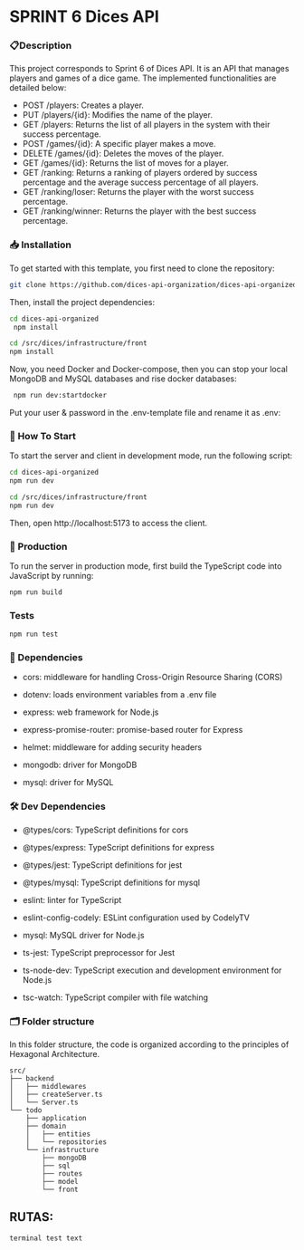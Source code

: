# SPRINT 6 Dices API

### 📋Description

This project corresponds to Sprint 6 of Dices API. It is an API that manages players and games of a dice game. The implemented functionalities are detailed below:

   - POST /players: Creates a player.
   - PUT /players/{id}: Modifies the name of the player.
   - GET /players: Returns the list of all players in the system with their success percentage.
   - POST /games/{id}: A specific player makes a move.
   - DELETE /games/{id}: Deletes the moves of the player.
   - GET /games/{id}: Returns the list of moves for a player.
   - GET /ranking: Returns a ranking of players ordered by success percentage and the average success percentage of all players.
   - GET /ranking/loser: Returns the player with the worst success percentage.
   - GET /ranking/winner: Returns the player with the best success percentage.

### 📥 Installation


To get started with this template, you first need to clone the repository:

```bash
git clone https://github.com/dices-api-organization/dices-api-organized.git
```

Then, install the project dependencies:


```bash
cd dices-api-organized
 npm install
```

```bash
cd /src/dices/infrastructure/front
npm install
```

Now, you need Docker and Docker-compose, then you can stop your local MongoDB and MySQL databases and rise docker databases:


```bash
 npm run dev:startdocker
```

Put your user & password in the .env-template file and rename it as .env:



### 🏁 How To Start

To start the server and client in development mode, run the following script:

```bash
cd dices-api-organized
npm run dev
```


```bash
cd /src/dices/infrastructure/front
npm run dev
```

Then, open http://localhost:5173 to access the client.


### 🚀 Production

To run the server in production mode, first build the TypeScript code into JavaScript by running:

```bash
npm run build
```

###  Tests

```bash
npm run test
```



### 📝 Dependencies

- cors: middleware for handling Cross-Origin Resource Sharing (CORS)

- dotenv: loads environment variables from a .env file

- express: web framework for Node.js

- express-promise-router: promise-based router for Express

- helmet: middleware for adding security headers

- mongodb: driver for MongoDB

- mysql: driver for MySQL


### 🛠️ Dev Dependencies

- @types/cors: TypeScript definitions for cors

- @types/express: TypeScript definitions for express

- @types/jest: TypeScript definitions for jest

- @types/mysql: TypeScript definitions for mysql

- eslint: linter for TypeScript

- eslint-config-codely: ESLint configuration used by CodelyTV

- mysql: MySQL driver for Node.js

- ts-jest: TypeScript preprocessor for Jest

- ts-node-dev: TypeScript execution and development environment for Node.js

- tsc-watch: TypeScript compiler with file watching

### 🗂️ Folder structure

In this folder structure, the code is organized according to the principles of Hexagonal Architecture. 

```
src/
├── backend
│   ├── middlewares
│   ├── createServer.ts
│   └── Server.ts
└── todo
    ├── application
    ├── domain
    │   ├── entities
    │   └── repositories
    └── infrastructure
        ├── mongoDB
        ├── sql
        ├── routes
        ├── model
        └── front
```




RUTAS:
---





```sh
terminal test text
```